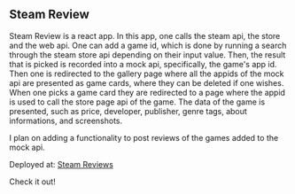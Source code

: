 ## Steam Review

Steam Review is a react app. In this app, one calls the steam api, the store and the web api. One can add a game id, which is done by running a search through the steam store api depending on their input value. Then, the result that is picked is recorded into a mock api, specifically, the game's app id. Then one is redirected to the gallery page where all the appids of the mock api are presented as game cards, where they can be deleted if one wishes. When one picks a game card they are redirected to a page where the appid is used to call the store page api of the game. The data of the game is presented, such as price, developer, publisher, genre tags, about informations, and screenshots. 

I plan on adding a functionality to post reviews of the games added to the mock api. 

Deployed at: [Steam Reviews](https://steamreviews.surge.sh)

Check it out!
